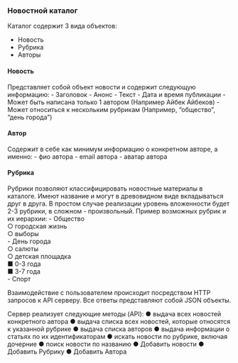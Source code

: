 <h3>Новостной каталог</h3>

Каталог содержит 3 вида объектов:
- Новость
- Рубрика
- Авторы

<h4>Новость</h4>
Представляет собой объект новости и содержит следующую информацию:
- Заголовок
- Анонс
- Текст
- Дата и время публикации
- Может быть написана только 1 автором (Например Айбек Айбеков)
- Может относиться к нескольким рубрикам (Например, “общество”, “день города”)

<h4>Автор</h4>
Содержит в себе как минимум информацию о конкретном авторе, а именно:
- фио автора
- email автора
- аватар автора

<h4>Рубрика</h4>
Рубрики позволяют классифицировать новостные материалы в каталоге. Имеют
название и могут в древовидном виде вкладываться друг в друга. В простом случае
реализации уровень вложенности будет 2-3 рубрики, в сложном - произвольный.
Пример возможных рубрик и их иерархии:
- Общество<br>
  ○ городская жизнь<br>
  ○ выборы<br>
- День города<br>
  ○ салюты<br>
  ○ детская площадка<br>
    ■ 0-3 года<br>
    ■ 3-7 года<br>
- Спорт<br>

Взаимодействие с пользователем происходит посредством HTTP запросов к API
серверу. Все ответы представляют собой JSON объекты.

Сервер реализует следующие методы (API):
● выдача всех новостей конкретного автора
● выдача списка всех новостей, которые относятся к указанной рубрике
● выдача списка авторов
● выдача информации о статьях по их идентификаторам
● искать новости по рубрике, включая дочерние
● поиск новости по названию
● Добавить новости
● Добавить Рубрику
● Добавить Автора
